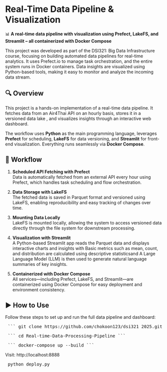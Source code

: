 # Real-Time Data Pipeline & Visualization

📊 **A real-time data pipeline with visualization using Prefect, LakeFS, and Streamlit – all containerized with Docker Compose**

This project was developed as part of the DSI321: Big Data Infrastructure course, focusing on building automated data pipelines for real-time analytics. It uses Prefect.io to manage task orchestration, and the entire system runs in Docker containers. Data insights are visualized using Python-based tools, making it easy to monitor and analyze the incoming data stream.

## 🔍 Overview

This project is a hands-on implementation of a real-time data pipeline. It fetches data from an Air4Thai API on an hourly basis, stores it in a versioned data lake , and visualizes insights through an interactive web dashboard.

The workflow uses **Python** as the main programming language, leverages **Prefect** for scheduling, **LakeFS** for data versioning, and **Streamlit** for front-end visualization. Everything runs seamlessly via **Docker Compose**.


## 🔁 Workflow

1. **Scheduled API Fetching with Prefect**  
    Data is automatically fetched from an external API every hour using Prefect, which handles task scheduling and flow orchestration.

2. **Data Storage with LakeFS**  
    The fetched data is saved in Parquet format and versioned using LakeFS, enabling reproducibility and easy tracking of changes over time.

3. **Mounting Data Locally**  
    LakeFS is mounted locally, allowing the system to access versioned data directly through the file system for downstream processing.

4. **Visualization with Streamlit**  
   A Python-based Streamlit app reads the Parquet data and displays interactive charts and insights with Basic metrics such as mean, count, and distribution are calculated using descriptive statisticsand  A Large Language Model (LLM) is then used to generate natural language summaries of key insights.

5. **Containerized with Docker Compose**  
    All services—including Prefect, LakeFS, and Streamlit—are containerized using Docker Compose for easy deployment and environment consistency.   

## ▶️ How to Use
Follow these steps to set up and run the full data pipeline and dashboard:
<pre> ``` git clone https://github.com/chokoon123/dsi321_2025.git ``` </pre> 
<pre> ``` cd Real-time-Data-Processing-Pipeline ``` </pre> 
<pre> ``` docker-compose up --build ``` </pre>

Visit: http://localhost:8888
<pre> python deploy.py </pre>



